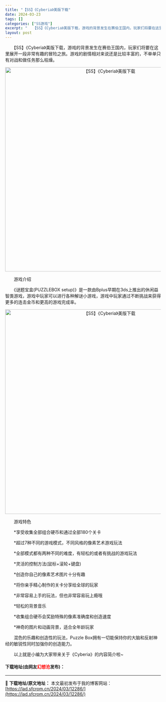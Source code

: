 ```yaml
---
title: "【SS】《Cyberia》美版下载"
date: 2024-03-23
tags: []
categories: ["SS游戏"]
excerpt: "　　【SS】《Cyberia》美版下载，游戏的背景发生在赛伯王国内，玩家们将要在这里展开一段非常有趣的冒险之旅。游戏的剧情相对来说还是比较丰富的，不单单只有对战和做任务那么枯燥。 　　游戏介绍 　　《谜题宝盒(PUZZLEBOX setup)》是一款由Bplus早期在3ds上推出的休闲益智类游戏，游&hellip;"
layout: post
---
```


 <p>　　【SS】《Cyberia》美版下载，游戏的背景发生在赛伯王国内，玩家们将要在这里展开一段非常有趣的冒险之旅。游戏的剧情相对来说还是比较丰富的，不单单只有对战和做任务那么枯燥。</p> <p align="center"><img align="" border="0" src="https://lad.sfcrom.cn/wp-content/uploads/2024/03/20240323_65fefc71b9442.png" width="659" alt="【SS】《Cyberia》美版下载" /></p> <p>　　游戏介绍</p> <p>　　《谜题宝盒(PUZZLEBOX setup)》是一款由Bplus早期在3ds上推出的休闲益智类游戏，游戏中玩家可以进行各种解谜小游戏，游戏中玩家通过不断挑战来获得更多的连击金币和更高的游戏完成率。</p> <p align="center"><img align="" border="0" src="https://lad.sfcrom.cn/wp-content/uploads/2024/03/20240323_65fefc7268f04.png" width="660" alt="【SS】《Cyberia》美版下载" /></p> <p>　　游戏特色</p> <p>　　*享受收集全部组合硬币和通过全部180个关卡</p> <p>　　*超过7种不同的游戏模式，不同风格的像素艺术游戏玩法</p> <p>　　*全部模式都有两种不同的难度，有轻松的或者有挑战的游戏玩法</p> <p>　　*灵活的控制方法(鼠标+滚轮+键盘)</p> <p>　　*创造你自己的像素艺术图片十分有趣</p> <p>　　*将你亲手精心制作的关卡分享给全球的玩家</p> <p>　　*非常容易上手的玩法，但也非常容易玩上瘾哦</p> <p>　　*轻松的背景音乐</p> <p>　　*收集组合硬币会奖励特殊的像素准确度和创造速度</p> <p>　　*神奇的图片和动画背景，适合全年龄玩家</p> <p>　　混色的乐趣和创造性的玩法，Puzzle Box拥有一切能保持你的大脑和反射神经的敏锐性同时加强你的创造能力。</p> <p>　　以上就是小编为大家带来关于《Cyberia》的内容简介啦~</p> <p><h4>下载地址(由网友<font color="red">幻想沧</font>发布)：</h4></p> 

---
📖 **下载地址/原文地址：** 本文最初发布于我的博客网站：[https://lad.sfcrom.cn/2024/03/12286/](https://lad.sfcrom.cn/2024/03/12286/)
